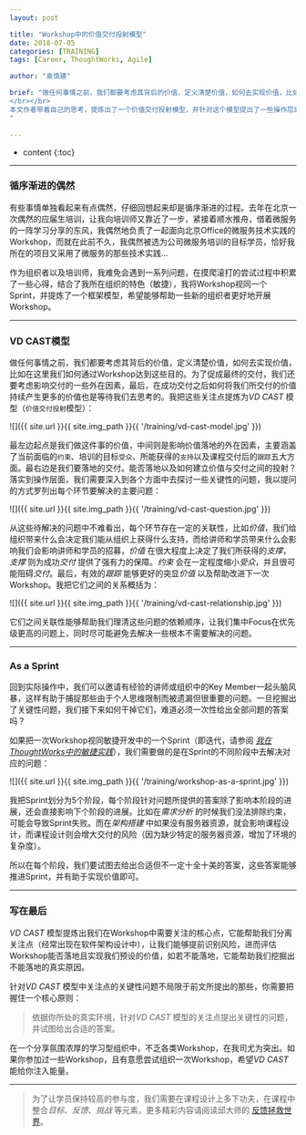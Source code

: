 ```yaml
---
layout: post

title: "Workshop中的价值交付投射模型"
date: 2018-07-05
categories: [TRAINING]
tags: [Career, ThoughtWorks, Agile]

author: "袁慎建"

brief: "做任何事情之前，我们都要考虑其背后的价值，定义清楚价值，如何去实现价值，比如在这里我们如何通过Workshop达到这些目的。为了促成最终的交付，我们还要考虑影响交付的一些外在因素，最后，在成功交付之后如何将我们所交付的价值持续产生更多的价值也是等待我们去思考的。
</br></br>
本文作者带着自己的思考，提炼出了一个价值交付投射模型，并针对这个模型提出了一些操作层面上的问题，最后通过敏捷开发中的Sprint来梳理了解决问题顺序...
"

---
```


* content
{:toc}

---

### 循序渐进的偶然
有些事情单独看起来有点偶然，仔细回想起来却是循序渐进的过程。去年在北京一次偶然的应届生培训，让我向培训师又靠近了一步，紧接着顺水推舟，借着微服务的一阵学习分享的东风，我偶然地负责了一起面向北京Office的微服务技术实践的Workshop，而就在此前不久，我偶然被选为公司微服务培训的目标学员，恰好我所在的项目又采用了微服务的那些技术实践...

作为组织者以及培训师，我难免会遇到一系列问题，在摸爬滚打的尝试过程中积累了一些心得，结合了我所在组织的特色（敏捷），我将Workshop视同一个Sprint，并提炼了一个框架模型，希望能够帮助一些新的组织者更好地开展Workshop。

---

###  VD CAST模型
做任何事情之前，我们都要考虑其背后的价值，定义清楚价值，如何去实现价值，比如在这里我们如何通过Workshop达到这些目的。为了促成最终的交付，我们还要考虑影响交付的一些外在因素，最后，在成功交付之后如何将我们所交付的价值持续产生更多的价值也是等待我们去思考的。我把这些关注点提炼为*VD CAST* 模型（`价值交付投射`模型）：

![]({{ site.url }}{{ site.img_path }}{{ '/training/vd-cast-model.jpg' }})

最左边起点是我们做这件事的价值，中间则是影响价值落地的外在因素，主要涵盖了当前面临的`约束`、培训的目标`受众`、所能获得的`支持`以及课程交付后的`跟踪`五大方面。最右边是我们要落地的交付。能否落地以及如何建立价值与交付之间的投射？落实到操作层面，我们需要深入到各个方面中去探讨一些关键性的问题，我以提问的方式罗列出每个环节要解决的主要问题：

![]({{ site.url }}{{ site.img_path }}{{ '/training/vd-cast-question.jpg' }})

从这些待解决的问题中不难看出，每个环节存在一定的关联性，比如*价值*，我们给组织带来什么会决定我们能从组织上获得什么支持，而给讲师和学员带来什么会影响我们会影响讲师和学员的招募，*价值* 在很大程度上决定了我们所获得的*支撑*，*支撑* 则为成功*交付* 提供了强有力的保障。*约束* 会在一定程度缩小*受众*，并且很可能阻碍*交付*。最后，有效的*跟踪* 能够更好的突显*价值* 以及帮助改进下一次Workshop。我把它们之间的关系概括为：

![]({{ site.url }}{{ site.img_path }}{{ '/training/vd-cast-relationship.jpg' }})

它们之间关联性能够帮助我们理清这些问题的依赖顺序，让我们集中Focus在优先级更高的问题上，同时尽可能避免去解决一些根本不需要解决的问题。

---

### As a Sprint
回到实际操作中，我们可以邀请有经验的讲师或组织中的Key Member一起头脑风暴，这样有助于捕捉那些由于个人思维限制而被遗漏但很重要的问题。一旦挖掘出了关键性问题，我们接下来如何干掉它们，难道必须一次性给出全部问题的答案吗？

如果把一次Workshop视同敏捷开发中的一个Sprint（即迭代，请参阅 [*我在ThoughtWorks中的敏捷实践*]({{'/first-impressive-agile-experience-in-thoughtworks/'}})），我们需要做的是在Sprint的不同阶段中去解决对应的问题：

![]({{ site.url }}{{ site.img_path }}{{ '/training/workshop-as-a-sprint.jpg' }})

我把Sprint划分为5个阶段，每个阶段针对问题所提供的答案除了影响本阶段的进展，还会直接影响下个阶段的进展。比如在*需求分析* 的时候我们没法排除约束，可能会导致Sprint失败。而在*架构搭建* 中如果没有服务器资源，就会影响课程设计，而课程设计则会增大交付的风险（因为缺少特定的服务器资源，增加了环境的复杂度）。

所以在每个阶段，我们要试图去给出合适但不一定十全十美的答案，这些答案能够推进Sprint，并有助于实现价值即可。

---

### 写在最后
*VD CAST* 模型提炼出我们在Workshop中需要关注的核心点，它能帮助我们分离关注点（经常出现在软件架构设计中），让我们能够提前识别风险，进而评估Workshop能否落地且实现我们预设的价值，如若不能落地，它能帮助我们挖掘出不能落地的真实原因。

针对*VD CAST* 模型中关注点的关键性问题不局限于前文所提出的那些，你需要把握住一个核心原则：

> 依据你所处的真实环境，针对*VD CAST* 模型的关注点提出关键性的问题，并试图给出合适的答案。

在一个分享氛围浓厚的学习型组织中，不乏各类Workshop，在我司尤为突出。如果你参加过一些Workshop，且有意愿尝试组织一次Workshop，希望*VD CAST* 能给你注入能量。


---

> 为了让学员保持较高的参与度，我们需要在课程设计上多下功夫，在课程中整合*目标*、*反馈*、*挑战* 等元素，更多精彩内容请阅读邱大师的 [反馈拯救世界](http://icodeit.org/2018/01/feedback-saves-the-world/)。























